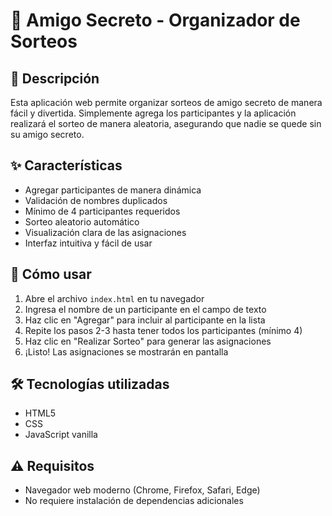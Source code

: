 # 🎁 Amigo Secreto - Organizador de Sorteos

## 📝 Descripción
Esta aplicación web permite organizar sorteos de amigo secreto de manera fácil y divertida. Simplemente agrega los participantes y la aplicación realizará el sorteo de manera aleatoria, asegurando que nadie se quede sin su amigo secreto.

## ✨ Características
- Agregar participantes de manera dinámica
- Validación de nombres duplicados
- Mínimo de 4 participantes requeridos
- Sorteo aleatorio automático
- Visualización clara de las asignaciones
- Interfaz intuitiva y fácil de usar

## 🚀 Cómo usar
1. Abre el archivo `index.html` en tu navegador
2. Ingresa el nombre de un participante en el campo de texto
3. Haz clic en "Agregar" para incluir al participante en la lista
4. Repite los pasos 2-3 hasta tener todos los participantes (mínimo 4)
5. Haz clic en "Realizar Sorteo" para generar las asignaciones
6. ¡Listo! Las asignaciones se mostrarán en pantalla

## 🛠️ Tecnologías utilizadas
- HTML5
- CSS
- JavaScript vanilla

## ⚠️ Requisitos
- Navegador web moderno (Chrome, Firefox, Safari, Edge)
- No requiere instalación de dependencias adicionales
